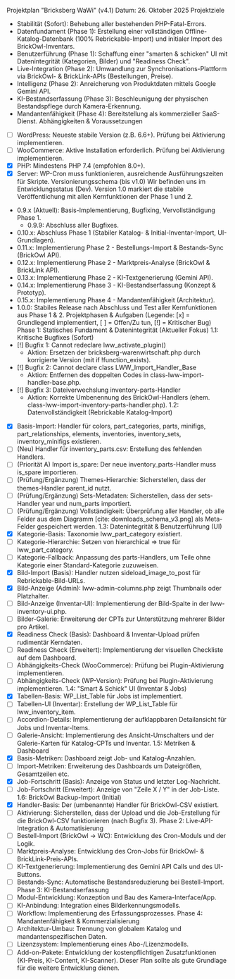 Projektplan "Bricksberg WaWi" (v4.1)
Datum: 26. Oktober 2025
Projektziele
 * Stabilität (Sofort): Behebung aller bestehenden PHP-Fatal-Errors.
 * Datenfundament (Phase 1): Erstellung einer vollständigen Offline-Katalog-Datenbank (100% Rebrickable-Import) und initialer Import des BrickOwl-Inventars.
 * Benutzerführung (Phase 1): Schaffung einer "smarten & schicken" UI mit Datenintegrität (Kategorien, Bilder) und "Readiness Check".
 * Live-Integration (Phase 2): Umwandlung zur Synchronisations-Plattform via BrickOwl- & BrickLink-APIs (Bestellungen, Preise).
 * Intelligenz (Phase 2): Anreicherung von Produktdaten mittels Google Gemini API.
 * KI-Bestandserfassung (Phase 3): Beschleunigung der physischen Bestandspflege durch Kamera-Erkennung.
 * Mandantenfähigkeit (Phase 4): Bereitstellung als kommerzieller SaaS-Dienst.
Abhängigkeiten & Voraussetzungen
 * [ ] WordPress: Neueste stabile Version (z.B. 6.6+). Prüfung bei Aktivierung implementieren.
 * [ ] WooCommerce: Aktive Installation erforderlich. Prüfung bei Aktivierung implementieren.
 * [x] PHP: Mindestens PHP 7.4 (empfohlen 8.0+).
 * [x] Server: WP-Cron muss funktionieren, ausreichende Ausführungszeiten für Skripte.
Versionierungsschema (bis v1.0)
Wir befinden uns im Entwicklungsstatus (Dev). Version 1.0 markiert die stabile Veröffentlichung mit allen Kernfunktionen der Phase 1 und 2.
 * 0.9.x (Aktuell): Basis-Implementierung, Bugfixing, Vervollständigung Phase 1.
   * 0.9.9: Abschluss aller Bugfixes.
 * 0.10.x: Abschluss Phase 1 (Stabiler Katalog- & Initial-Inventar-Import, UI-Grundlagen).
 * 0.11.x: Implementierung Phase 2 - Bestellungs-Import & Bestands-Sync (BrickOwl API).
 * 0.12.x: Implementierung Phase 2 - Marktpreis-Analyse (BrickOwl & BrickLink API).
 * 0.13.x: Implementierung Phase 2 - KI-Textgenerierung (Gemini API).
 * 0.14.x: Implementierung Phase 3 - KI-Bestandserfassung (Konzept & Prototyp).
 * 0.15.x: Implementierung Phase 4 - Mandantenfähigkeit (Architektur).
 * 1.0.0: Stabiles Release nach Abschluss und Test aller Kernfunktionen aus Phase 1 & 2.
Projektphasen & Aufgaben
(Legende: [x] = Grundlegend implementiert, [ ] = Offen/Zu tun, [!] = Kritischer Bug)
Phase 1: Statisches Fundament & Datenintegrität (Aktueller Fokus)
1.1: Kritische Bugfixes (Sofort)
 * [!] Bugfix 1: Cannot redeclare lww_activate_plugin()
   * Aktion: Ersetzen der bricksberg-warenwirtschaft.php durch korrigierte Version (mit if !function_exists).
 * [!] Bugfix 2: Cannot declare class LWW_Import_Handler_Base
   * Aktion: Entfernen des doppelten Codes in class-lww-import-handler-base.php.
 * [!] Bugfix 3: Dateiverwechslung inventory-parts-Handler
   * Aktion: Korrekte Umbenennung des BrickOwl-Handlers (ehem. class-lww-import-inventory-parts-handler.php).
1.2: Datenvollständigkeit (Rebrickable Katalog-Import)
 * [x] Basis-Import: Handler für colors, part_categories, parts, minifigs, part_relationships, elements, inventories, inventory_sets, inventory_minifigs existieren.
 * [ ] (Neu) Handler für inventory_parts.csv: Erstellung des fehlenden Handlers.
 * [ ] (Priorität A) Import is_spare: Der neue inventory_parts-Handler muss is_spare importieren.
 * [ ] (Prüfung/Ergänzung) Themes-Hierarchie: Sicherstellen, dass der themes-Handler parent_id nutzt.
 * [ ] (Prüfung/Ergänzung) Sets-Metadaten: Sicherstellen, dass der sets-Handler year und num_parts importiert.
 * [ ] (Prüfung/Ergänzung) Vollständigkeit: Überprüfung aller Handler, ob alle Felder aus dem Diagramm [cite: downloads_schema_v3.png] als Meta-Felder gespeichert werden.
1.3: Datenintegrität & Benutzerführung (UI)
 * [x] Kategorie-Basis: Taxonomie lww_part_category existiert.
 * [ ] Kategorie-Hierarchie: Setzen von hierarchical => true für lww_part_category.
 * [ ] Kategorie-Fallback: Anpassung des parts-Handlers, um Teile ohne Kategorie einer Standard-Kategorie zuzuweisen.
 * [x] Bild-Import (Basis): Handler nutzen sideload_image_to_post für Rebrickable-Bild-URLs.
 * [x] Bild-Anzeige (Admin): lww-admin-columns.php zeigt Thumbnails oder Platzhalter.
 * [ ] Bild-Anzeige (Inventar-UI): Implementierung der Bild-Spalte in der lww-inventory-ui.php.
 * [ ] Bilder-Galerie: Erweiterung der CPTs zur Unterstützung mehrerer Bilder pro Artikel.
 * [x] Readiness Check (Basis): Dashboard & Inventar-Upload prüfen rudimentär Kerndaten.
 * [ ] Readiness Check (Erweitert): Implementierung der visuellen Checkliste auf dem Dashboard.
 * [ ] Abhängigkeits-Check (WooCommerce): Prüfung bei Plugin-Aktivierung implementieren.
 * [ ] Abhängigkeits-Check (WP-Version): Prüfung bei Plugin-Aktivierung implementieren.
1.4: "Smart & Schick" UI (Inventar & Jobs)
 * [x] Tabellen-Basis: WP_List_Table für Jobs ist implementiert.
 * [ ] Tabellen-UI (Inventar): Erstellung der WP_List_Table für lww_inventory_item.
 * [ ] Accordion-Details: Implementierung der aufklappbaren Detailansicht für Jobs und Inventar-Items.
 * [ ] Galerie-Ansicht: Implementierung des Ansicht-Umschalters und der Galerie-Karten für Katalog-CPTs und Inventar.
1.5: Metriken & Dashboard
 * [x] Basis-Metriken: Dashboard zeigt Job- und Katalog-Anzahlen.
 * [ ] Import-Metriken: Erweiterung des Dashboards um Dateigrößen, Gesamtzeilen etc.
 * [x] Job-Fortschritt (Basis): Anzeige von Status und letzter Log-Nachricht.
 * [ ] Job-Fortschritt (Erweitert): Anzeige von "Zeile X / Y" in der Job-Liste.
1.6: BrickOwl Backup-Import (Initial)
 * [x] Handler-Basis: Der (umbenannte) Handler für BrickOwl-CSV existiert.
 * [ ] Aktivierung: Sicherstellen, dass der Upload und die Job-Erstellung für die BrickOwl-CSV funktionieren (nach Bugfix 3).
Phase 2: Live-API-Integration & Automatisierung
 * [ ] Bestell-Import (BrickOwl -> WC): Entwicklung des Cron-Moduls und der Logik.
 * [ ] Marktpreis-Analyse: Entwicklung des Cron-Jobs für BrickOwl- & BrickLink-Preis-APIs.
 * [ ] KI-Textgenerierung: Implementierung des Gemini API Calls und des UI-Buttons.
 * [ ] Bestands-Sync: Automatische Bestandsreduzierung bei Bestell-Import.
Phase 3: KI-Bestandserfassung
 * [ ] Modul-Entwicklung: Konzeption und Bau des Kamera-Interface/App.
 * [ ] KI-Anbindung: Integration eines Bilderkennungsmodells.
 * [ ] Workflow: Implementierung des Erfassungsprozesses.
Phase 4: Mandantenfähigkeit & Kommerzialisierung
 * [ ] Architektur-Umbau: Trennung von globalem Katalog und mandantenspezifischen Daten.
 * [ ] Lizenzsystem: Implementierung eines Abo-/Lizenzmodells.
 * [ ] Add-on-Pakete: Entwicklung der kostenpflichtigen Zusatzfunktionen (KI-Preis, KI-Content, KI-Scanner).
Dieser Plan sollte als gute Grundlage für die weitere Entwicklung dienen.

